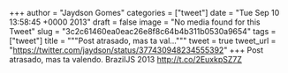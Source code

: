 
+++
author = "Jaydson Gomes"
categories = ["tweet"]
date = "Tue Sep 10 13:58:45 +0000 2013"
draft = false
image = "No media found for this Tweet"
slug = "3c2c61460ea0eac26e8f8c64b4b311b0530a9654"
tags = ["tweet"]
title = """Post atrasado, mas ta val..."""
tweet = true
tweet_url = "https://twitter.com/jaydson/status/377430948234555392"
+++
Post atrasado, mas ta valendo. BrazilJS 2013 http://t.co/2EuxkpSZ7Z

